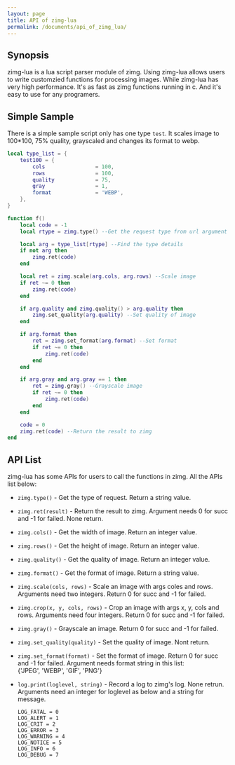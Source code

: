 ```yaml
---
layout: page
title: API of zimg-lua
permalink: /documents/api_of_zimg_lua/
---
```


## Synopsis

zimg-lua is a lua script parser module of zimg. Using zimg-lua allows users to write customzied functions for processing images. While zimg-lua has very high performance. It's as fast as zimg functions running in c. And it's easy to use for any programers.

## Simple Sample

There is a simple sample script only has one type `test`. It scales image to 100*100, 75% quality, grayscaled and changes its format to webp.

```lua
local type_list = {
	test100 = {
		cols                = 100,
		rows				= 100,
		quality			    = 75,
		gray			    = 1,
        format              = 'WEBP',
	},
}

function f()
    local code = -1
    local rtype = zimg.type() --Get the request type from url argument

    local arg = type_list[rtype] --Find the type details
    if not arg then
        zimg.ret(code)
    end

    local ret = zimg.scale(arg.cols, arg.rows) --Scale image
    if ret ~= 0 then
        zimg.ret(code)
    end

    if arg.quality and zimg.quality() > arg.quality then
        zimg.set_quality(arg.quality) --Set quality of image
    end

    if arg.format then
        ret = zimg.set_format(arg.format) --Set format
        if ret ~= 0 then
            zimg.ret(code)
        end
    end

    if arg.gray and arg.gray == 1 then
        ret = zimg.gray() --Grayscale image
        if ret ~= 0 then
            zimg.ret(code)
        end
    end

    code = 0
    zimg.ret(code) --Return the result to zimg
end
```

## API List

zimg-lua has some APIs for users to call the functions in zimg. All the APIs list below:


- `zimg.type()` - Get the type of request. Return a string value.
- `zimg.ret(result)` - Return the result to zimg. Argument needs 0 for succ and -1 for failed. None return.
- `zimg.cols()` - Get the width of image. Return an integer value.
- `zimg.rows()` - Get the height of image. Return an integer value.
- `zimg.quality()` - Get the quality of image. Return an integer value.
- `zimg.format()` - Get the format of image. Return a string value.
- `zimg.scale(cols, rows)` - Scale an image with args coles and rows. Arguments need two integers. Return 0 for succ and -1 for failed.
- `zimg.crop(x, y, cols, rows)` - Crop an image with args x, y, cols and rows. Arguments need four integers. Return 0 for succ and -1 for failed.
- `zimg.gray()` - Grayscale an image. Return 0 for succ and -1 for failed.
- `zimg.set_quality(quality)` - Set the quality of image. Nont return.
- `zimg.set_format(format)` - Set the format of image. Return 0 for succ and -1 for failed. Argument needs format string in this list:  
	{'JPEG', 'WEBP', 'GIF', 'PNG'}
- `log.print(loglevel, string)` - Record a log to zimg's log. None retrun. Arguments need an integer for loglevel as below and a string for message.

	```
	LOG_FATAL = 0
	LOG_ALERT = 1
	LOG_CRIT = 2
	LOG_ERROR = 3
	LOG_WARNING = 4
	LOG_NOTICE = 5
	LOG_INFO = 6
	LOG_DEBUG = 7
	```


